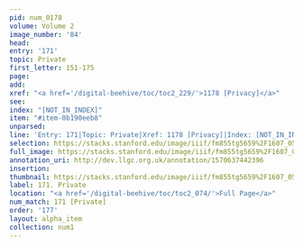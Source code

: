 ```yaml
---
pid: num_0178
volume: Volume 2
image_number: '84'
head: 
entry: '171'
topic: Private
first_letter: 151-175
page: 
add: 
xref: "<a href='/digital-beehive/toc/toc2_229/'>1178 [Privacy]</a>"
see: 
index: "[NOT_IN_INDEX]"
item: "#item-0b190eeb8"
unparsed: 
line: 'Entry: 171|Topic: Private|Xref: 1178 [Privacy]|Index: [NOT_IN_INDEX]|#item-0b190eeb8'
selection: https://stacks.stanford.edu/image/iiif/fm855tg5659%2F1607_0551/793,254,3018,664/full/0/default.jpg
full_image: https://stacks.stanford.edu/image/iiif/fm855tg5659%2F1607_0551/full/full/0/default.jpg
annotation_uri: http://dev.llgc.org.uk/annotation/1570637442396
insertion: 
thumbnail: https://stacks.stanford.edu/image/iiif/fm855tg5659%2F1607_0551/793,254,600,180/250,/0/default.jpg
label: 171. Private
location: "<a href='/digital-beehive/toc/toc2_074/'>Full Page</a>"
num_match: 171 [Private]
order: '177'
layout: alpha_item
collection: num1
---
```

